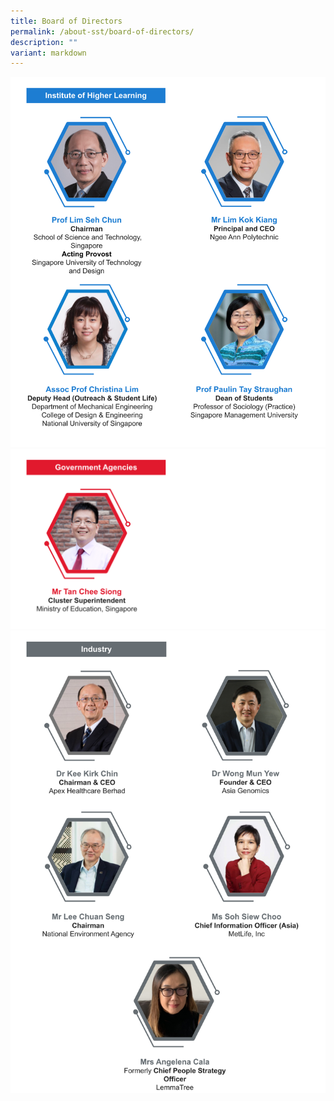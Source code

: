 ```yaml
---
title: Board of Directors
permalink: /about-sst/board-of-directors/
description: ""
variant: markdown
---
```

![![%20institutes%20of%20higher%20learning%20(update).jpg)]](/images/Copy_Board_of_Directors___Institutes_of_Higher_Learning__update___5_.png)
![![](/images/Board%20of%20Directors%20%20Govt%20Agencies.png)](/images/Exco%20Photo/Board_of_Directors___Govt_Agencies__Updated__4_.png)
![![](/images/Board_of_Directors_Industries_April_2024_.png)](/images/Exco%20Photo/Board_of_Directors___Industry__April_2024__updated__4_.png)












